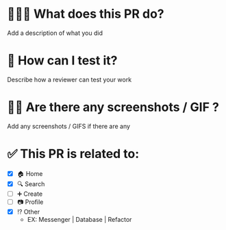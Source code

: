 # 👩🏻‍🏫 What does this PR do?
Add a description of what you did
# 🧪 How can I test it?
Describe how a reviewer can test your work
# 💅🏽 Are there any screenshots / GIF ?
Add any screenshots / GIFS if there are any
# ✅ This PR is related to:
- [X] 🏠 Home
- [X] 🔍 Search
- [ ] ➕ Create
- [ ] 📷 Profile
- [X] ⁉️ Other
  - EX: Messenger | Database | Refactor
